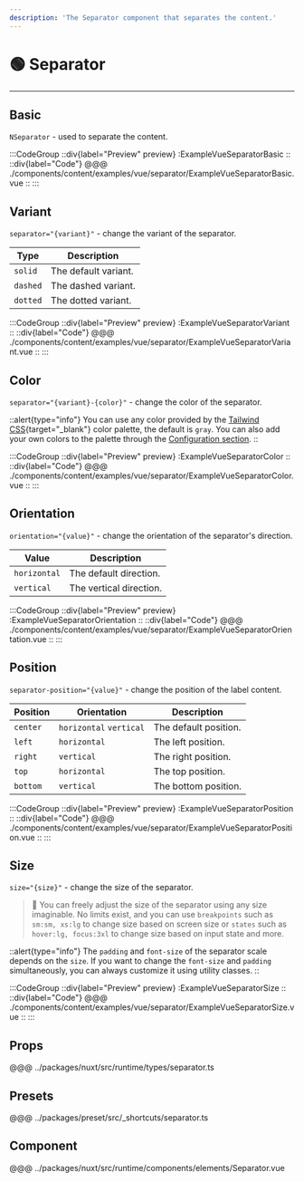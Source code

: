 ```yaml
---
description: 'The Separator component that separates the content.'
---
```


# 🟢 Separator

---

## Basic

`NSeparator` - used to separate the content.

:::CodeGroup
::div{label="Preview" preview}
  :ExampleVueSeparatorBasic
::
::div{label="Code"}
@@@ ./components/content/examples/vue/separator/ExampleVueSeparatorBasic.vue
::
:::

## Variant

`separator="{variant}"` - change the variant of the separator.

| Type     | Description       |
| -------- | ----------------- |
| `solid`  | The default variant. |
| `dashed` | The dashed variant.  |
| `dotted` | The dotted variant.  |

:::CodeGroup
::div{label="Preview" preview}
  :ExampleVueSeparatorVariant
::
::div{label="Code"}
@@@ ./components/content/examples/vue/separator/ExampleVueSeparatorVariant.vue
::
:::

## Color

`separator="{variant}-{color}"` - change the color of the separator.

::alert{type="info"}
You can use any color provided by the [Tailwind CSS](https://tailwindcss.com/docs/customizing-colors){target="_blank"} color palette, the default is `gray`. You can also add your own colors to the palette through the [Configuration section](/#getting-started/configuration).
::    

:::CodeGroup
::div{label="Preview" preview}
  :ExampleVueSeparatorColor
::
::div{label="Code"}
@@@ ./components/content/examples/vue/separator/ExampleVueSeparatorColor.vue
::
:::

## Orientation

`orientation="{value}"` - change the orientation of the separator's direction.

| Value      | Description             |
| ------------ | ----------------------- |
| `horizontal` | The default direction.  |
| `vertical`   | The vertical direction. |

:::CodeGroup
::div{label="Preview" preview}
  :ExampleVueSeparatorOrientation
::
::div{label="Code"}
@@@ ./components/content/examples/vue/separator/ExampleVueSeparatorOrientation.vue
::
:::

## Position

`separator-position="{value}"` - change the position of the label content.

| Position | Orientation             | Description           |
| -------- | ----------------------- | --------------------- |
| `center` | `horizontal` `vertical` | The default position. |
| `left`   | `horizontal`            | The left position.    |
| `right`  | `vertical`              | The right position.   |
| `top`    | `horizontal`            | The top position.  |
| `bottom` | `vertical`              | The bottom position.  |


:::CodeGroup
::div{label="Preview" preview}
  :ExampleVueSeparatorPosition
::
::div{label="Code"}
@@@ ./components/content/examples/vue/separator/ExampleVueSeparatorPosition.vue
::
:::

## Size

`size="{size}"` - change the size of the separator.

> 🚀 You can freely adjust the size of the separator using any size imaginable. No limits exist, and you can use `breakpoints` such as `sm:sm, xs:lg` to change size based on screen size or `states` such as `hover:lg, focus:3xl` to change size based on input state and more.

::alert{type="info"}
The `padding` and `font-size` of the separator scale depends on the `size`. If you want to change the `font-size` and `padding` simultaneously, you can always customize it using utility classes.
::

:::CodeGroup
::div{label="Preview" preview}
  :ExampleVueSeparatorSize
::
::div{label="Code"}
@@@ ./components/content/examples/vue/separator/ExampleVueSeparatorSize.vue
::
:::


## Props
@@@ ../packages/nuxt/src/runtime/types/separator.ts

## Presets
@@@ ../packages/preset/src/_shortcuts/separator.ts

## Component
@@@ ../packages/nuxt/src/runtime/components/elements/Separator.vue






